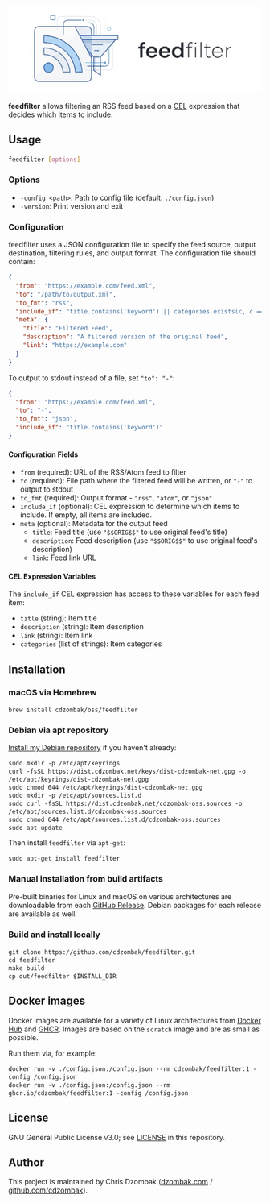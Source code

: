 ![feedfilter](feedfilter.png)

**feedfilter** allows filtering an RSS feed based on a [CEL](https://cel.dev) expression that decides which items to include.

## Usage

```bash
feedfilter [options]
```

### Options

- `-config <path>`: Path to config file (default: `./config.json`)
- `-version`: Print version and exit

### Configuration

feedfilter uses a JSON configuration file to specify the feed source, output destination, filtering rules, and output format. The configuration file should contain:

```json
{
  "from": "https://example.com/feed.xml",
  "to": "/path/to/output.xml",
  "to_fmt": "rss",
  "include_if": "title.contains('keyword') || categories.exists(c, c == 'tech')",
  "meta": {
    "title": "Filtered Feed",
    "description": "A filtered version of the original feed",
    "link": "https://example.com"
  }
}
```

To output to stdout instead of a file, set `"to": "-"`:

```json
{
  "from": "https://example.com/feed.xml",
  "to": "-",
  "to_fmt": "json",
  "include_if": "title.contains('keyword')"
}
```

#### Configuration Fields

- `from` (required): URL of the RSS/Atom feed to filter
- `to` (required): File path where the filtered feed will be written, or `"-"` to output to stdout
- `to_fmt` (required): Output format - `"rss"`, `"atom"`, or `"json"`
- `include_if` (optional): CEL expression to determine which items to include. If empty, all items are included.
- `meta` (optional): Metadata for the output feed
  - `title`: Feed title (use `"$$ORIG$$"` to use original feed's title)
  - `description`: Feed description (use `"$$ORIG$$"` to use original feed's description)
  - `link`: Feed link URL

#### CEL Expression Variables

The `include_if` CEL expression has access to these variables for each feed item:

- `title` (string): Item title
- `description` (string): Item description
- `link` (string): Item link
- `categories` (list of strings): Item categories

## Installation

### macOS via Homebrew

```shell
brew install cdzombak/oss/feedfilter
```

### Debian via apt repository

[Install my Debian repository](https://www.dzombak.com/blog/2025/06/updated-instructions-for-installing-my-debian-package-repositories/) if you haven't already:

```shell
sudo mkdir -p /etc/apt/keyrings
curl -fsSL https://dist.cdzombak.net/keys/dist-cdzombak-net.gpg -o /etc/apt/keyrings/dist-cdzombak-net.gpg
sudo chmod 644 /etc/apt/keyrings/dist-cdzombak-net.gpg
sudo mkdir -p /etc/apt/sources.list.d
sudo curl -fsSL https://dist.cdzombak.net/cdzombak-oss.sources -o /etc/apt/sources.list.d/cdzombak-oss.sources
sudo chmod 644 /etc/apt/sources.list.d/cdzombak-oss.sources
sudo apt update
```

Then install `feedfilter` via `apt-get`:

```shell
sudo apt-get install feedfilter
```

### Manual installation from build artifacts

Pre-built binaries for Linux and macOS on various architectures are downloadable from each [GitHub Release](https://github.com/cdzombak/feedfilter/releases). Debian packages for each release are available as well.

### Build and install locally

```shell
git clone https://github.com/cdzombak/feedfilter.git
cd feedfilter
make build
cp out/feedfilter $INSTALL_DIR
```

## Docker images

Docker images are available for a variety of Linux architectures from [Docker Hub](https://hub.docker.com/r/cdzombak/feedfilter) and [GHCR](https://github.com/cdzombak/feedfilter/pkgs/container/feedfilter). Images are based on the `scratch` image and are as small as possible.

Run them via, for example:

```shell
docker run -v ./config.json:/config.json --rm cdzombak/feedfilter:1 -config /config.json
docker run -v ./config.json:/config.json --rm ghcr.io/cdzombak/feedfilter:1 -config /config.json
```

## License

GNU General Public License v3.0; see [LICENSE](LICENSE) in this repository.

## Author

This project is maintained by Chris Dzombak ([dzombak.com](https://www.dzombak.com) / [github.com/cdzombak](https://www.github.com/cdzombak)).
